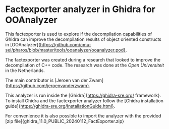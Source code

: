 # Factexporter analyzer in Ghidra for OOAnalyzer

This factexporter is used to explore if the decompilation capabilities of Ghidra can improve the decompilation results of object
oriented constructs in [OOAnalyzer]{https://github.com/cmu-sei/pharos/blob/master/tools/ooanalyzer/ooanalyzer.pod}.

The factexporter was created during a research that looked to improve the decompilation of C++ code. 
The research was done at the *Open Universiteit* in the Netherlands.

The main contributor is [Jeroen van der Zwam]{https://github.com/jeroenvanderzwam}.

This analyzer is run inside the [Ghidra]{https://ghidra-sre.org/ framework}.
To install Ghidra and the factexporter analyzer follow the [Ghidra installation guide]{https://ghidra-sre.org/InstallationGuide.html}.

For convenience it is also possible to import the analyzer with the provided [zip file]{ghidra_11.0_PUBLIC_20240112_FactExporter.zip}